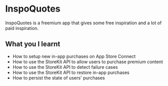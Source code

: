 # InspoQuotes
InspoQuotes is a freemium app that gives some free inspiration and a lot of paid inspiration.  

## What you I learnt

* How to setup new in-app purchases on App Store Connect
* How to use the StoreKit API to allow users to purchase premium content
* How to use the StoreKit API to detect failure cases
* How to use the StoreKit API to restore in-app purchases
* How to persist the state of users' purchases
